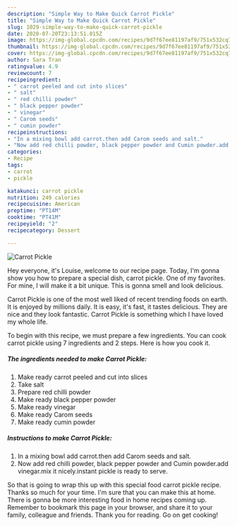 ```yaml
---
description: "Simple Way to Make Quick Carrot Pickle"
title: "Simple Way to Make Quick Carrot Pickle"
slug: 1029-simple-way-to-make-quick-carrot-pickle
date: 2020-07-20T23:13:51.015Z
image: https://img-global.cpcdn.com/recipes/9d7f67ee81197af9/751x532cq70/carrot-pickle-recipe-main-photo.jpg
thumbnail: https://img-global.cpcdn.com/recipes/9d7f67ee81197af9/751x532cq70/carrot-pickle-recipe-main-photo.jpg
cover: https://img-global.cpcdn.com/recipes/9d7f67ee81197af9/751x532cq70/carrot-pickle-recipe-main-photo.jpg
author: Sara Tran
ratingvalue: 4.9
reviewcount: 7
recipeingredient:
- " carrot peeled and cut into slices"
- " salt"
- " red chilli powder"
- " black pepper powder"
- " vinegar"
- " Carom seeds"
- " cumin powder"
recipeinstructions:
- "In a mixing bowl add carrot.then add Carom seeds and salt."
- "Now add red chilli powder, black pepper powder and Cumin powder.add vinegar.mix it nicely.instant pickle is ready to serve."
categories:
- Recipe
tags:
- carrot
- pickle

katakunci: carrot pickle 
nutrition: 249 calories
recipecuisine: American
preptime: "PT14M"
cooktime: "PT41M"
recipeyield: "2"
recipecategory: Dessert

---
```



![Carrot Pickle](https://img-global.cpcdn.com/recipes/9d7f67ee81197af9/751x532cq70/carrot-pickle-recipe-main-photo.jpg)

Hey everyone, it's Louise, welcome to our recipe page. Today, I'm gonna show you how to prepare a special dish, carrot pickle. One of my favorites. For mine, I will make it a bit unique. This is gonna smell and look delicious.

Carrot Pickle is one of the most well liked of recent trending foods on earth. It is enjoyed by millions daily. It is easy, it's fast, it tastes delicious. They are nice and they look fantastic. Carrot Pickle is something which I have loved my whole life.




To begin with this recipe, we must prepare a few ingredients. You can cook carrot pickle using 7 ingredients and 2 steps. Here is how you cook it.

<!--inarticleads1-->

##### The ingredients needed to make Carrot Pickle:

1. Make ready  carrot peeled and cut into slices
1. Take  salt
1. Prepare  red chilli powder
1. Make ready  black pepper powder
1. Make ready  vinegar
1. Make ready  Carom seeds
1. Make ready  cumin powder




<!--inarticleads2-->

##### Instructions to make Carrot Pickle:

1. In a mixing bowl add carrot.then add Carom seeds and salt.
1. Now add red chilli powder, black pepper powder and Cumin powder.add vinegar.mix it nicely.instant pickle is ready to serve.




So that is going to wrap this up with this special food carrot pickle recipe. Thanks so much for your time. I'm sure that you can make this at home. There is gonna be more interesting food in home recipes coming up. Remember to bookmark this page in your browser, and share it to your family, colleague and friends. Thank you for reading. Go on get cooking!
